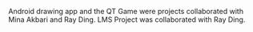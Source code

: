 Android drawing app and the QT Game were projects collaborated with Mina Akbari and Ray Ding. 
LMS Project was collaborated with Ray Ding.
